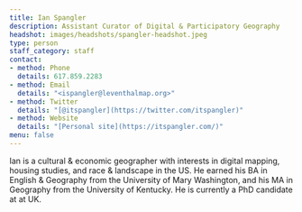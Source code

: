 ```yaml
---
title: Ian Spangler
description: Assistant Curator of Digital & Participatory Geography
headshot: images/headshots/spangler-headshot.jpeg
type: person
staff_category: staff
contact:
- method: Phone
  details: 617.859.2283
- method: Email
  details: "<ispangler@leventhalmap.org>"
- method: Twitter
  details: "[@itspangler](https://twitter.com/itspangler)"
- method: Website
  details: "[Personal site](https://itspangler.com/)"
menu: false
---
```


Ian is a cultural & economic geographer with interests in digital mapping, housing studies, and race & landscape in the US. He earned his BA in English & Geography from the University of Mary Washington, and his MA in Geography from the University of Kentucky. He is currently a PhD candidate at at UK.
